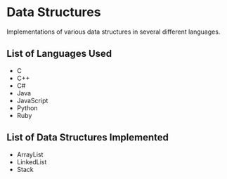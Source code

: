# Data Structures

Implementations of various data structures in several different languages.

## List of Languages Used

* C
* C++
* C#
* Java
* JavaScript
* Python
* Ruby

## List of Data Structures Implemented

* ArrayList
* LinkedList
* Stack

